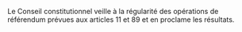 Le Conseil constitutionnel veille à la régularité des opérations de référendum prévues aux articles 11 et 89 et en proclame les résultats.
